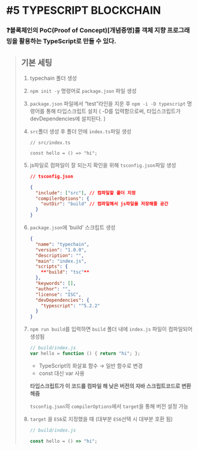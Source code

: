# #5 TYPESCRIPT BLOCKCHAIN

### ❓블록체인의 PoC(Proof of Concept)[개념증명]를 객체 지향 프로그래밍을 활용하는 TypeScript로 만들 수 있다.

> ## **기본 세팅**
> 
> 1. typechain 폴더 생성
> 2. `npm init -y` 명령어로 `package.json` 파일 생성
> 3. `package.json` 파일에서 “test”라인을 지운 후 `npm -i -D typescript` 명령어를 통해 타입스크립트 설치 ( -D를 입력함으로써, 타입스크립트가 devDependencies에 설치된다. )
> 4. `src`폴더 생성 후 폴더 안에 `index.ts`파일 생성
>     
>     ```tsx
>     // src/index.ts
>     
>     const hello = () => "hi";
>     ```
>     
> 5. js파일로 컴파일이 잘 되는지  확인을 위해 `tsconfig.json`파일 생성
>     
>     ```json
>     // tsconfig.json
>     
>     {
>       "include": ["src"], // 컴파일할 폴더 지정
>       "compilerOptions": {
>         "outDir": "build" // 컴파일해서 js파일을 저장해줄 공간
>       }
>     }
>     ```
>     
> 6. `package.json`에 ‘build’ 스크립트 생성
>     
>     ```json
>     {
>       "name": "typechain",
>       "version": "1.0.0",
>       "description": "",
>       "main": "index.js",
>       "scripts": {
>         **"build": "tsc"**
>       },
>       "keywords": [],
>       "author": "",
>       "license": "ISC",
>       "devDependencies": {
>         "typescript": "^5.2.2"
>       }
>     }
>     ```
>     
> 7. `npm run build`를 입력하면 `build` 폴더 내에 `index.js` 파일이 컴파일되어 생성됨
>     
>     ```jsx
>     // build/index.js
>     var hello = function () { return "hi"; };
>     ```
>     
>     - TypeScript의 화살표 함수 → 일반 함수로 변경
>     - const 대신 var 사용
>     
>     **타입스크립트가  이 코드를 컴파일 해 낮은 버전의 자바 스크립트코드로 변환해줌**
>     
>     `tsconfig.json`의 `compilerOptions`에서 `target`을 통해 버전 설정 가능
>     
> 8. `target` 을 `ES6`로 지정했을 때 (대부분 `ES6`선택 시 대부분 호환 됨)
>     
>     ```jsx
>     // build/index.js
>     
>     const hello = () => "hi";
>     ```
>
